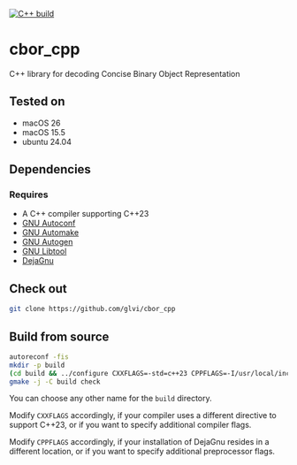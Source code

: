 [![C++ build](https://github.com/glvi/cbor_cpp/actions/workflows/cpp.yaml/badge.svg)](https://github.com/glvi/cbor_cpp/actions/workflows/cpp.yaml)
# cbor_cpp
C++ library for decoding Concise Binary Object Representation

## Tested on

- macOS 26
- macOS 15.5
- ubuntu 24.04

## Dependencies

### Requires

- A C++ compiler supporting C++23
- [GNU Autoconf](https://www.gnu.org/software/autoconf)
- [GNU Automake](https://www.gnu.org/software/automake)
- [GNU Autogen](https://www.gnu.org/software/autogen)
- [GNU Libtool](https://www.gnu.org/software/libtool)
- [DejaGnu](https://www.gnu.org/software/dejagnu)

## Check out
```sh
git clone https://github.com/glvi/cbor_cpp
```

## Build from source
```sh
autoreconf -fis
mkdir -p build
(cd build && ../configure CXXFLAGS=-std=c++23 CPPFLAGS=-I/usr/local/include)
gmake -j -C build check
```

You can choose any other name for the `build` directory.

Modify `CXXFLAGS` accordingly, if your compiler uses a different
directive to support C++23, or if you want to specify additional
compiler flags.

Modify `CPPFLAGS` accordingly, if your installation of DejaGnu resides
in a different location, or if you want to specify additional
preprocessor flags.
